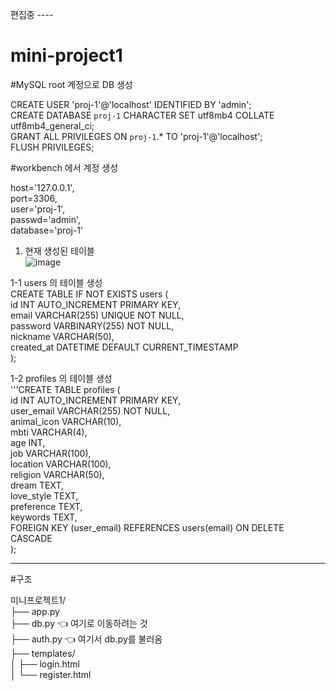 편집중 ---- <br>
# mini-project1 <br>


#MySQL root 계정으로 DB 생성 <br>

CREATE USER 'proj-1'@'localhost' IDENTIFIED BY 'admin'; <br>
CREATE DATABASE `proj-1` CHARACTER SET utf8mb4 COLLATE utf8mb4_general_ci; <br>
GRANT ALL PRIVILEGES ON `proj-1`.* TO 'proj-1'@'localhost'; <br>
FLUSH PRIVILEGES; <br>

#workbench 에서 계정 생성 <br>

host='127.0.0.1', <br>
port=3306, <br>
user='proj-1', <br>
passwd='admin', <br>
database='proj-1' <br>


1. 현재 생성된  테이블 <br>
   ![image](https://github.com/user-attachments/assets/60f1b1ac-c35c-43a2-a9f2-3d97bf9a8302) <br>
   
1-1 users 의 테이블 생성 <br>
CREATE TABLE IF NOT EXISTS users ( <br>
  id INT AUTO_INCREMENT PRIMARY KEY, <br>
  email VARCHAR(255) UNIQUE NOT NULL, <br>
  password VARBINARY(255) NOT NULL, <br>
  nickname VARCHAR(50), <br>
  created_at DATETIME DEFAULT CURRENT_TIMESTAMP <br>
); <br>

1-2 profiles 의 테이블 생성 <br>
'''CREATE TABLE profiles ( <br>
    id INT AUTO_INCREMENT PRIMARY KEY, <br>
    user_email VARCHAR(255) NOT NULL, <br>
    animal_icon VARCHAR(10), <br>
    mbti VARCHAR(4), <br>
    age INT, <br>
    job VARCHAR(100), <br>
    location VARCHAR(100), <br>
    religion VARCHAR(50), <br>
    dream TEXT, <br>
    love_style TEXT, <br>
    preference TEXT, <br>
    keywords TEXT, <br>
    FOREIGN KEY (user_email) REFERENCES users(email) ON DELETE CASCADE <br>
); <br>

-------------------------- 
#구조 <br>

미니프로젝트1/ <br>
├── app.py <br>
├── db.py              👈 여기로 이동하려는 것 <br>
├── auth.py            👈 여기서 db.py를 불러옴 <br>
├── templates/ <br>
│   ├── login.html <br>
│   └── register.html <br>

